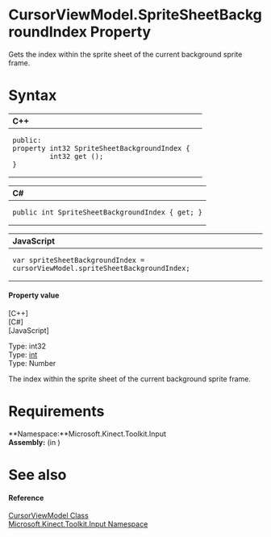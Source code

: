 CursorViewModel.SpriteSheetBackgroundIndex Property  
===================================================  

Gets the index within the sprite sheet of the current background sprite frame. <span id="syntaxSection"></span>

Syntax  
======  

<table>
<colgroup>
<col width="100%" />
</colgroup>
<thead>
<tr class="header">
<th align="left">C++</th>
</tr>
</thead>
<tbody>
<tr class="odd">
<td align="left"><pre><code>public:  
property int32 SpriteSheetBackgroundIndex {  
         int32 get ();  
}</code></pre></td>
</tr>
</tbody>
</table>

<table>
<colgroup>
<col width="100%" />
</colgroup>
<thead>
<tr class="header">
<th align="left">C#</th>
</tr>
</thead>
<tbody>
<tr class="odd">
<td align="left"><pre><code>public int SpriteSheetBackgroundIndex { get; }</code></pre></td>
</tr>
</tbody>
</table>

<table>
<colgroup>
<col width="100%" />
</colgroup>
<thead>
<tr class="header">
<th align="left">JavaScript</th>
</tr>
</thead>
<tbody>
<tr class="odd">
<td align="left"><pre><code>var spriteSheetBackgroundIndex = cursorViewModel.spriteSheetBackgroundIndex;</code></pre></td>
</tr>
</tbody>
</table>

<span id="ID4ER"></span>
#### Property value  

[C++]   
 [C\#]   
 [JavaScript]   

Type: int32  
Type: [int](http://msdn.microsoft.com/en-us/library/system.int32.aspx)  
Type: Number  

The index within the sprite sheet of the current background sprite frame.  

<span id="requirements"></span>

Requirements  
============  

**Namespace:**Microsoft.Kinect.Toolkit.Input  
**Assembly:** (in )  

<span id="ID4E3"></span>

See also  
========  

<span id="ID4E5"></span>
#### Reference  

[CursorViewModel Class](../../CursorViewModel_Class.md)  
 [Microsoft.Kinect.Toolkit.Input Namespace](../../../Kinect.Toolkit.Input.md)  



<!--Please do not edit the data in the comment block below.-->
<!--
TOCTitle : SpriteSheetBackgroundIndex Property
RLTitle : CursorViewModel.SpriteSheetBackgroundIndex Property
KeywordK : SpriteSheetBackgroundIndex property
KeywordK : CursorViewModel.SpriteSheetBackgroundIndex property
KeywordF : Microsoft.Kinect.Toolkit.Input.CursorViewModel.SpriteSheetBackgroundIndex
KeywordF : CursorViewModel.SpriteSheetBackgroundIndex
KeywordF : SpriteSheetBackgroundIndex
KeywordF : Microsoft.Kinect.Toolkit.Input.CursorViewModel.SpriteSheetBackgroundIndex
KeywordA : P:Microsoft.Kinect.Toolkit.Input.CursorViewModel.SpriteSheetBackgroundIndex
AssetID : P:Microsoft.Kinect.Toolkit.Input.CursorViewModel.SpriteSheetBackgroundIndex
Locale : en-us
CommunityContent : 1
APIType : Managed
APILocation : 
APIName : Microsoft.Kinect.Toolkit.Input.CursorViewModel.SpriteSheetBackgroundIndex
TargetOS : Windows
TopicType : kbSyntax
DevLang : VB
DevLang : CSharp
DevLang : JavaScript
DevLang : C++
DocSet : K4Wv2
ProjType : K4Wv2Proj
Technology : Kinect for Windows
Product : Kinect for Windows SDK v2
productversion : 20
-->
